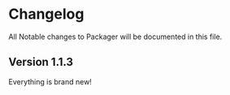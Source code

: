 # Changelog

All Notable changes to Packager will be documented in this file.



## Version 1.1.3
Everything is brand new!